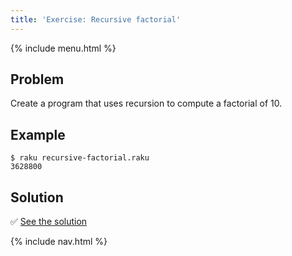 ```yaml
---
title: 'Exercise: Recursive factorial'
---
```


{% include menu.html %}

## Problem

Create a program that uses recursion to compute a factorial of 10.

## Example

```console
$ raku recursive-factorial.raku
3628800
```

## Solution

✅ [See the solution](solution)

{% include nav.html %}
